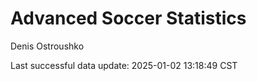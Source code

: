 # Advanced Soccer Statistics
Denis Ostroushko

<!-- gfm -->

Last successful data update: 2025-01-02 13:18:49 CST
